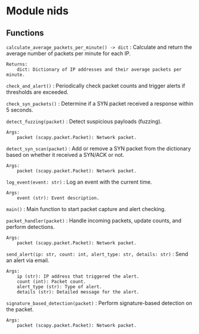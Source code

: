 Module nids
===========

Functions
---------

    
`calculate_average_packets_per_minute() ‑> dict`
:   Calculate and return the average number of packets per minute for each IP.
    
    Returns:
        dict: Dictionary of IP addresses and their average packets per minute.

    
`check_and_alert()`
:   Periodically check packet counts and trigger alerts if thresholds are exceeded.

    
`check_syn_packets()`
:   Determine if a SYN packet received a response within 5 seconds.

    
`detect_fuzzing(packet)`
:   Detect suspicious payloads (fuzzing).
    
    Args:
        packet (scapy.packet.Packet): Network packet.

    
`detect_syn_scan(packet)`
:   Add or remove a SYN packet from the dictionary based on whether it received a SYN/ACK or not.
    
    Args:
        packet (scapy.packet.Packet): Network packet.

    
`log_event(event: str)`
:   Log an event with the current time.
    
    Args:
        event (str): Event description.

    
`main()`
:   Main function to start packet capture and alert checking.

    
`packet_handler(packet)`
:   Handle incoming packets, update counts, and perform detections.
    
    Args:
        packet (scapy.packet.Packet): Network packet.

    
`send_alert(ip: str, count: int, alert_type: str, details: str)`
:   Send an alert via email.
    
    Args:
        ip (str): IP address that triggered the alert.
        count (int): Packet count.
        alert_type (str): Type of alert.
        details (str): Detailed message for the alert.

    
`signature_based_detection(packet)`
:   Perform signature-based detection on the packet.
    
    Args:
        packet (scapy.packet.Packet): Network packet.